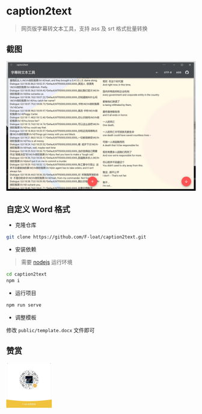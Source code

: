 # caption2text

> 网页版字幕转文本工具，支持 ass 及 srt 格式批量转换

## 截图

![截图](./public/img/screenshot.png?raw=true)

## 自定义 Word 格式

* 克隆仓库

``` sh
git clone https://github.com/F-loat/caption2text.git
```

* 安装依赖

> 需要 [nodejs](https://nodejs.org/) 运行环境

``` sh
cd caption2text
npm i
```

* 运行项目

``` sh
npm run serve
```

* 调整模板

修改 `public/template.docx` 文件即可

## 赞赏

<p>
  <img alt="微信" src="./public/img/admire.jpg?raw=true" width="24%" />
</p>
